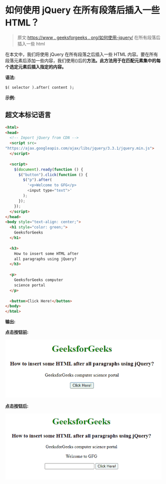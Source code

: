 # 如何使用 jQuery 在所有段落后插入一些 HTML？

> 原文:[https://www . geeksforgeeks . org/如何使用-jquery/](https://www.geeksforgeeks.org/how-to-insert-some-html-after-all-paragraphs-using-jquery/) 在所有段落后插入一些 html

在本文中，我们将使用 jQuery 在所有段落之后插入一些 HTML 内容。要在所有段落元素后添加一些内容，我们使用()后的**方法。此方法用于在匹配元素集中的每个选定元素后插入指定的内容。**

**语法:**

```html
$( selector ).after( content );
```

**示例:**

## 超文本标记语言

```html
<html>
<head>
  <!-- Import jQuery from CDN -->
  <script src=
"https://ajax.googleapis.com/ajax/libs/jquery/3.3.1/jquery.min.js">
  </script>

  <script>
    $(document).ready(function () {
      $("button").click(function () {
        $("p").after(
          '<p>Welcome to GFG</p>
          <input type="text">'
        );
      });
    });
  </script>
</head>
<body style="text-align: center;">
  <h1 style="color: green;">
    GeeksforGeeks
  </h1>

  <h3>
    How to insert some HTML after
    all paragraphs using jQuery?
  </h3>

  <p>
    GeeksforGeeks computer 
    science portal
  </p>

  <button>Click Here!</button>
</body>
</html>
```

**输出:**

**点击按钮前:**

![](img/3a5f4d25ed63123b942f13413a5180e0.png)

**点击按钮后:**

![](img/1884e4d1ecf0c339c152e508e444affe.png)